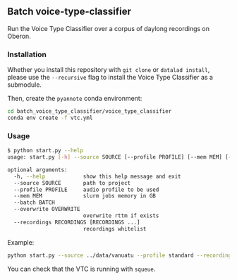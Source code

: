 ## Batch voice-type-classifier

Run the Voice Type Classifier over a corpus of daylong recordings on Oberon.

### Installation

Whether you install this repository with `git clone` or `datalad install`, please use the `--recursive` flag to install
the Voice Type Classifier as a submodule.

Then, create the `pyannote` conda environment:

```bash
cd batch_voice_type_classifier/voice_type_classifier
conda env create -f vtc.yml
```

### Usage

```bash
$ python start.py --help
usage: start.py [-h] --source SOURCE [--profile PROFILE] [--mem MEM] [--batch BATCH] [--overwrite OVERWRITE] [--recordings RECORDINGS [RECORDINGS ...]]

optional arguments:
  -h, --help            show this help message and exit
  --source SOURCE       path to project
  --profile PROFILE     audio profile to be used
  --mem MEM             slurm jobs memory in GB
  --batch BATCH
  --overwrite OVERWRITE
                        overwrite rttm if exists
  --recordings RECORDINGS [RECORDINGS ...]
                        recordings whitelist
```

Example:

```bash
python start.py --source ../data/vanuatu --profile standard --recordings ../data/vanuatu/recordings/raw/child9*.WAV
```

You can check that the VTC is running with `squeue`.
